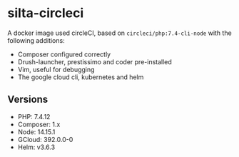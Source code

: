 # silta-circleci
A docker image used circleCI, based on `circleci/php:7.4-cli-node` with the following additions:

- Composer configured correctly
- Drush-launcher, prestissimo and coder pre-installed
- Vim, useful for debugging
- The google cloud cli, kubernetes and helm

## Versions
- PHP: 7.4.12
- Composer: 1.x
- Node: 14.15.1
- GCloud: 392.0.0-0
- Helm: v3.6.3
